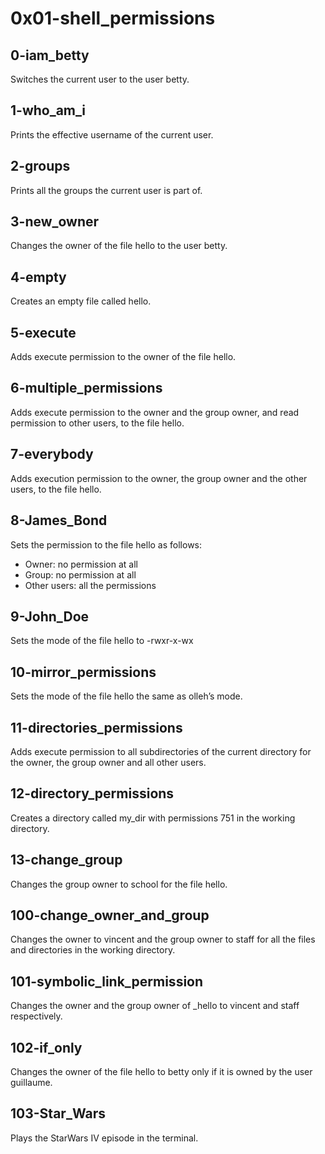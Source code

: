 # 0x01-shell_permissions
## 0-iam_betty
Switches the current user to the user betty.
## 1-who_am_i
Prints the effective username of the current user.
## 2-groups
Prints all the groups the current user is part of.
## 3-new_owner
Changes the owner of the file hello to the user betty.
## 4-empty
Creates an empty file called hello.
## 5-execute
Adds execute permission to the owner of the file hello.
## 6-multiple_permissions
Adds execute permission to the owner and the group owner, and read permission to other users, to the file hello.
## 7-everybody
Adds execution permission to the owner, the group owner and the other users, to the file hello.
## 8-James_Bond
Sets the permission to the file hello as follows:
- Owner: no permission at all
- Group: no permission at all
- Other users: all the permissions
## 9-John_Doe
Sets the mode of the file hello to -rwxr-x-wx
## 10-mirror_permissions
Sets the mode of the file hello the same as olleh’s mode. 
## 11-directories_permissions
Adds execute permission to all subdirectories of the current directory for the owner, the group owner and all other users.
## 12-directory_permissions
Creates a directory called my_dir with permissions 751 in the working directory.
## 13-change_group
Changes the group owner to school for the file hello.
## 100-change_owner_and_group
Changes the owner to vincent and the group owner to staff for all the files and directories in the working directory.
## 101-symbolic_link_permission
Changes the owner and the group owner of _hello to vincent and staff respectively.
## 102-if_only
Changes the owner of the file hello to betty only if it is owned by the user guillaume.
## 103-Star_Wars
Plays the StarWars IV episode in the terminal.
